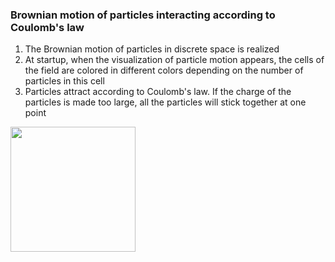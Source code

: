 ### Brownian motion of particles interacting according to Coulomb's law

1. The Brownian motion of particles in discrete space is realized
2. At startup, when the visualization of particle motion appears, the cells of the field are colored in different colors depending on the number of particles in this cell
3. Particles attract according to Coulomb's law. If the charge of the particles is made too large, all the particles will stick together at one point

<img src="https://github.com/victoriazinkovich/C-plus-plus/assets/78615928/5275a46d-c50d-4aff-8b98-01bdb670ce30" width="200" />
